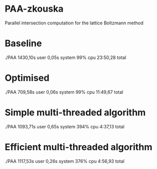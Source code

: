 # PAA-zkouska

Parallel intersection computation for the lattice Boltzmann method

# Baseline

./PAA  1430,10s user 0,05s system 99% cpu 23:50,28 total

# Optimised

./PAA  709,58s user 0,06s system 99% cpu 11:49,67 total

# Simple multi-threaded algorithm

./PAA  1093,71s user 0,65s system 394% cpu 4:37,13 total

# Efficient multi-threaded algorithm

./PAA  1117,53s user 0,26s system 376% cpu 4:56,93 total
